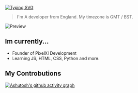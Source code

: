 [![Typing SVG](https://readme-typing-svg.demolab.com?font=Rubik&weight=800&size=30&pause=1000&color=2DE4CDEB&multiline=true&random=false&width=500&height=150&lines=Hi+there+i'm+PolyKnox;This+is+my+github;Expect+to+find+some+sh!tty+things)](https://git.io/typing-svg)
> I'm A developer from England. My timezone is GMT / BST. 

![Preview](https://i.imgur.com/RMvdOOY.png)

## Im currently...
- Founder of PixelXI Development
- Learning JS, HTML, CSS, Python and more.

## My Controbutions
[![Ashutosh's github activity graph](https://github-readme-activity-graph.vercel.app/graph?username=polyknox&bg_color=000000&color=ffffff&line=80ffff&point=0080ff&area=true&hide_border=true)](https://github.com/ashutosh00710/github-readme-activity-graph)

